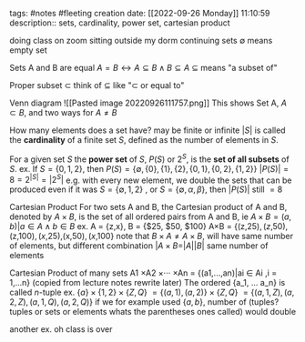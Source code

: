 tags: #notes #fleeting
creation date: [[2022-09-26 Monday]] 11:10:59
description:: sets, cardinality, power set, cartesian product

doing class on zoom sitting outside my dorm
continuing sets
$\emptyset$ means empty set

Sets A and B are equal
	$A = B \leftrightarrow A \subseteq B \wedge B \subseteq A$
$\subseteq$ means "a subset of"

Proper subset $\subset$
	think of $\subseteq$ like "$\subset$ or equal to"

Venn diagram
![[Pasted image 20220926111757.png]]
This shows Set A, $A \subset B$, and two ways for $A \neq B$

How many elements does a set have?
	may be finite or infinite
	$|S|$ is called the **cardinality** of a finite set $S$, defined as the number of elements in $S$.

For a given set $S$ the **power set** of $S$, $P(S)$ or $2^S$, is the **set of all subsets** of $S$.
	ex. If $S = \{0,1,2\}$,
	then $P(S) = \{\emptyset, \{0\}, \{1\}, \{2\}, \{0,1\}, \{0,2\}, \{1,2\}\}$
	$|P(S)| = 8 = 2^{|S|} = |2^S|$
	e.g. with every new element, we double the sets that can be produced
	even if it was $S = \{ \emptyset , 1, 2 \}$ , or $S = \{\emptyset, \alpha, \beta\}$, then $|P(S)|$ still $= 8$

Cartesian Product
For two sets A and B, the Cartesian product of A and B, denoted by $A \times B$, is the set of all ordered pairs from A and B, ie $A \times B = {(a,b)|a \in A \wedge b \in B}$
	ex. A = {z,x}, B = {$25, $50, $100}
	A×B = {(z,$25),(z,$50),(z,$100),(x,$25),(x,$50),(x,$100}
	note that $B \times A \neq A \times B$, will have same number of elements, but different combination
$|A \times B = |A||B|$
	same number of elements 

Cartesian Product of many sets
	A1 ×A2 ×··· ×An = {(a1,...,an)|ai ∈ Ai ,i = 1,...n}
	(copied from lecture notes rewrite later)
	The ordered {a_1, ... a_n} is called $n$-tuple
	ex. $\{a\} \times \{ 1, 2\} \times \{Z, Q\}$
	$= \{(a,1),(a,2)\} \times \{Z, Q\}$
	$= \{(a,1,Z),(a,2,Z),(a,1,Q),(a,2,Q)\}$
	if we for example used $\{a, b\}$, number of (tuples? tuples or sets or elements whats the parentheses ones called) would double

another ex.
	oh class is over
	
	